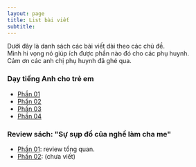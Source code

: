 ```yaml
---
layout: page
title: List bài viết
subtitle: 
---
```


Dưới đây là danh sách các bài viết dài theo các chủ đề.
<br>Mình hi vọng nó giúp ích được phần nào đó cho các phụ huynh.
<br>Cảm ơn các anh chị phụ huynh đã ghé qua.

### Dạy tiếng Anh cho trẻ em
* [Phần 01](https://motdoiannhien.github.io/2020-09-08-day-tre-tieng-anh-nhu-the-nao-phan-1/)
* [Phần 02](https://motdoiannhien.github.io/2020-09-09-day-tre-tieng-anh-nhu-the-nao-phan-2/)
* [Phần 03](https://motdoiannhien.github.io/2020-09-10-day-tre-tieng-anh-nhu-the-nao-phan-3/)
* [Phần 04](https://motdoiannhien.github.io/2020-09-11-day-tre-tieng-anh-nhu-the-nao-phan-4/)

### Review sách: "Sự sụp đổ của nghề làm cha me"
* [Phần 01](https://motdoiannhien.github.io/2020-09-15-su-sup-do-cua-nghe-lam-cha-me-phan-01/): review tổng quan.
* [Phần 02](https://motdoiannhien.github.io/2020-09-16-su-sup-do-cua-nghe-lam-cha-me-phan-02/): (chưa viết)